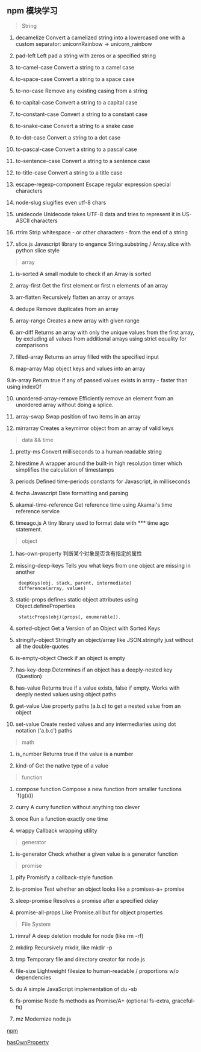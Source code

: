 ## npm 模块学习

> String

1. decamelize Convert a camelized string into a lowercased one with a custom separator: unicornRainbow → unicorn_rainbow

2. pad-left Left pad a string with zeros or a specified string

3. to-camel-case Convert a string to a camel case

4. to-space-case Convert a string to a space case

5. to-no-case Remove any existing casing from a string

6. to-capital-case Convert a string to a capital case

7. to-constant-case Convert a string to a constant case

8. to-snake-case Convert a string to a snake case

9. to-dot-case Convert a string to a dot case

10. to-pascal-case Convert a string to a pascal case

11. to-sentence-case Convert a string to a sentence case

12. to-title-case Convert a string to a title case

13. escape-regexp-component Escape regular expression special characters

14. node-slug slugifies even utf-8 chars

15. unidecode Unidecode takes UTF-8 data and tries to represent it in US-ASCII characters

16. rtrim Strip whitespace - or other characters - from the end of a string

17. slice.js Javascript library to engance String.substring / Array.slice with python slice style


> array

1. is-sorted A small module to check if an Array is sorted

2. array-first Get the first element or first n elements of an array

3. arr-flatten Recursively flatten an array or arrays

4. dedupe Remove duplicates from an array

5. array-range Creates a new array with given range

6. arr-diff Returns an array with only the unique values from the first array, by excluding all values from additional arrays using strict equality for comparisons

7. filled-array Returns an array filled with the specified input

8. map-array Map object keys and values into an array

9.in-array Return true if any of passed values exists in array - faster than using indexOf

10. unordered-array-remove Efficiently remove an element from an unordered array without doing a splice.

11. array-swap Swap position of two items in an array

12. mirrarray Creates a keymirror object from an array of valid keys

> data && time

1. pretty-ms Convert milliseconds to a human readable string

2. hirestime A wrapper around the built-in high resolution timer which simplifies the calculation of timestamps

3. periods Defined time-periods constants for Javascript, in milliseconds

4. fecha Javascript Date formatting and parsing

5. akamai-time-reference Get reference time using Akamai's time reference service

6. timeago.js A tiny library used to format date with *** time ago statement.

> object

1. has-own-property 判断某个对象是否含有指定的属性

2. missing-deep-keys Tells you what keys from one object are missing in another

        deepKeys(obj, stack, parent, intermediate)
        difference(array, values)
        
3. static-props defines static object attributes using Object.defineProperties
        
        staticProps(obj)(props[, enumerable]).
        
4. sorted-object Get a Version of an Object with Sorted Keys

5. stringify-object Stringify an object/array like JSON.stringify just without all the double-quotes

6. is-empty-object Check if an object is empty

7. has-key-deep Determines if an object has a deeply-nested key (Question)

8. has-value Returns true if a value exists, false if empty. Works with deeply nested values using object paths

9. get-value Use property paths (a.b.c) to get a nested value from an object

10. set-value Create nested values and any intermediaries using dot notation ('a.b.c') paths

> math

1. is_number Returns true if the value is a number

2. kind-of Get the native type of a value

> function

1. compose function Compose a new function from smaller functions `f(g(x))

2. curry A curry function without anything too clever

3. once Run a function exactly one time

4. wrappy Callback wrapping utility

> generator

1. is-generator Check whether a given value is a generator function

> promise

1. pify Promisify a callback-style function

2. is-promise Test whether an object looks like a promises-a+ promise

3. sleep-promise  Resolves a promise after a specified delay

4. promise-all-props Like Promise.all but for object properties

> File System

1. rimraf A deep deletion module for node (like rm -rf)

2. mkdirp Recursively mkdir, like mkdir -p

3. tmp Temporary file and directory creator for node.js

4. file-size Lightweight filesize to human-readable / proportions w/o dependencies

5. du A simple JavaScript implementation of du -sb

6. fs-promise Node fs methods as Promise/A+ (optional fs-extra, graceful-fs)

7. mz Modernize node.js





[npm](https://github.com/feng003/awesome-micro-npm-packages)

[hasOwnProperty](https://developer.mozilla.org/zh-CN/docs/Web/JavaScript/Reference/Global_Objects/Object/hasOwnProperty)